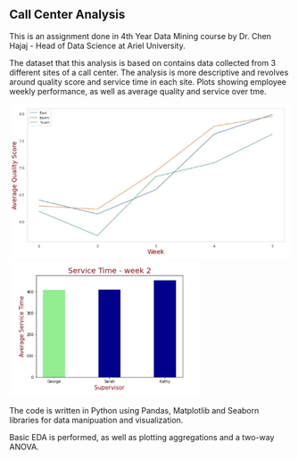## Call Center Analysis

This is an assignment done in 4th Year Data Mining course by Dr. Chen Hajaj - Head of Data Science at Ariel University.

The dataset that this analysis is based on contains data collected from 3 different sites of a call center. 
The analysis is more descriptive and revolves around quality score and service time in each site. 
Plots showing employee weekly performance, as well as average quality and service over tme. 

![alt text](https://github.com/nadaverez56/Call-Center-Analysis-EDA/blob/main/related_files/avg-qscore.png) ![alt text](https://github.com/nadaverez56/Call-Center-Analysis-EDA/blob/main/related_files/performance.png)



The code is written in Python using Pandas, Matplotlib and Seaborn libraries for data manipuation and visualization.

Basic EDA is performed, as well as plotting aggregations and a two-way ANOVA. 

